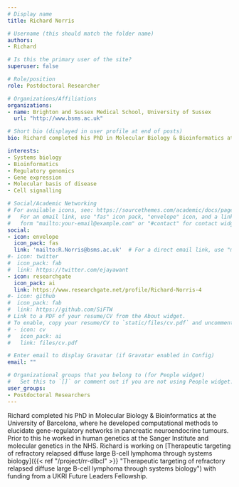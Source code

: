 ```yaml
---
# Display name
title: Richard Norris

# Username (this should match the folder name)
authors:
- Richard

# Is this the primary user of the site?
superuser: false

# Role/position
role: Postdoctoral Researcher

# Organizations/Affiliations
organizations:
- name: Brighton and Sussex Medical School, University of Sussex
  url: "http://www.bsms.ac.uk"

# Short bio (displayed in user profile at end of posts)
bio: Richard completed his PhD in Molecular Biology & Bioinformatics at the University of Barcelona, where he developed computational methods to elucidate gene-regulatory networks in pancreatic neuroendocrine tumours. Prior to this he worked in human genetics at the Sanger Institute and molecular genetics in the NHS. Richard is working on [Therapeutic targeting of refractory relapsed diffuse large B-cell lymphoma through systems biology]({{< ref "/project/rr-dlbcl" >}} "Therapeutic targeting of refractory relapsed diffuse large B-cell lymphoma through systems biology") with funding from a UKRI Future Leaders Fellowship.

interests:
- Systems biology
- Bioinformatics
- Regulatory genomics
- Gene expression
- Molecular basis of disease
- Cell signalling

# Social/Academic Networking
# For available icons, see: https://sourcethemes.com/academic/docs/page-builder/#icons
#   For an email link, use "fas" icon pack, "envelope" icon, and a link in the
#   form "mailto:your-email@example.com" or "#contact" for contact widget.
social:
- icon: envelope
  icon_pack: fas
  link: 'mailto:R.Norris@bsms.ac.uk'  # For a direct email link, use "mailto:".
#- icon: twitter
#  icon_pack: fab
#  link: https://twitter.com/ejayawant
- icon: researchgate
  icon_pack: ai
  link: https://www.researchgate.net/profile/Richard-Norris-4
#- icon: github
#  icon_pack: fab
#  link: https://github.com/SiFTW
# Link to a PDF of your resume/CV from the About widget.
# To enable, copy your resume/CV to `static/files/cv.pdf` and uncomment the lines below.
# - icon: cv
#   icon_pack: ai
#   link: files/cv.pdf

# Enter email to display Gravatar (if Gravatar enabled in Config)
email: ""

# Organizational groups that you belong to (for People widget)
#   Set this to `[]` or comment out if you are not using People widget.
user_groups:
- Postdoctoral Researchers
---
```

 
Richard completed his PhD in Molecular Biology & Bioinformatics at the University of Barcelona, where he developed computational methods to elucidate gene-regulatory networks in pancreatic neuroendocrine tumours. Prior to this he worked in human genetics at the Sanger Institute and molecular genetics in the NHS. Richard is working on [Therapeutic targeting of refractory relapsed diffuse large B-cell lymphoma through systems biology]({{< ref "/project/rr-dlbcl" >}} "Therapeutic targeting of refractory relapsed diffuse large B-cell lymphoma through systems biology") with funding from a UKRI Future Leaders Fellowship.
